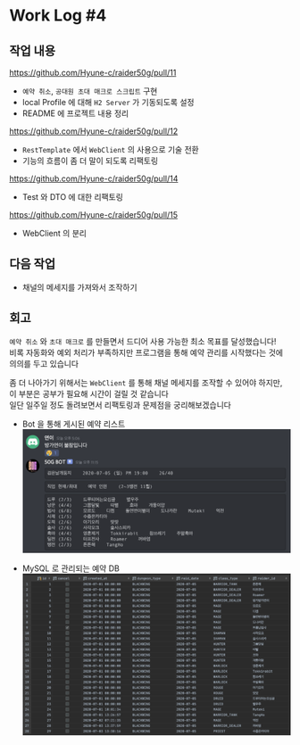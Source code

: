 # Work Log #4

## 작업 내용

<https://github.com/Hyune-c/raider50g/pull/11>

- `예약 취소`, `공대원 초대 매크로 스크립트` 구현
- local Profile 에 대해 `H2 Server` 가 기동되도록 설정
- README 에 프로젝트 내용 정리

<https://github.com/Hyune-c/raider50g/pull/12>

- `RestTemplate` 에서 `WebClient` 의 사용으로 기술 전환
- 기능의 흐름이 좀 더 말이 되도록 리팩토링

<https://github.com/Hyune-c/raider50g/pull/14>

- Test 와 DTO 에 대한 리팩토링

<https://github.com/Hyune-c/raider50g/pull/15>

- WebClient 의 분리

## 다음 작업
  
- 채널의 메세지를 가져와서 조작하기

## 회고

`예약 취소` 와 `초대 매크로` 를 만들면서 드디어 사용 가능한 최소 목표를 달성했습니다!  
비록 자동화와 예외 처리가 부족하지만 프로그램을 통해 예약 관리를 시작했다는 것에 의의를 두고 있습니다

좀 더 나아가기 위해서는 `WebClient` 를 통해 채널 메세지를 조작할 수 있어야 하지만, 이 부분은 공부가 필요해 시간이 걸릴 것 같습니다  
일단 일주일 정도 돌려보면서 리팩토링과 문제점을 궁리해보겠습니다

- Bot 을 통해 게시된 예약 리스트
![예약 리스트 샘플](./image/2020-07-04-23-35-50.png)

- MySQL 로 관리되는 예약 DB
![예약 리스트 DB](./image/2020-07-04-02-52-16.png)
